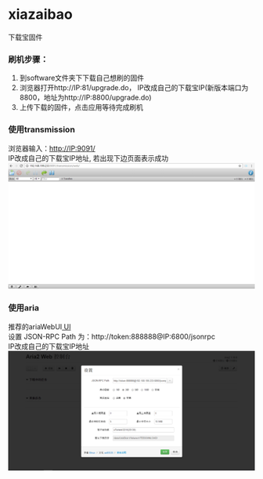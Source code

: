 # xiazaibao
下载宝固件

### 刷机步骤：
1.  到software文件夹下下载自己想刷的固件
2.  浏览器打开http://IP:81/upgrade.do， IP改成自己的下载宝IP(新版本端口为8800，地址为http://IP:8800/upgrade.do)
3.  上传下载的固件，点击应用等待完成刷机

###  使用transmission
 浏览器输入：[http://IP:9091/](http://IP:9091/)     
 IP改成自己的下载宝IP地址, 若出现下边页面表示成功 
 ![](https://github.com/prozyy/xiazaibao/blob/master/source/transmission.png)
 
###  使用aria
推荐的ariaWebUI[ UI ](http://aria2c.com/)    
设置 JSON-RPC Path  为：http://token:888888@IP:6800/jsonrpc   
IP改成自己的下载宝IP地址
![](https://github.com/prozyy/xiazaibao/blob/master/source/aria.png)
